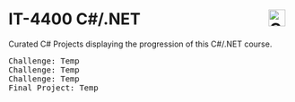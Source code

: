 # IT-4400 C#/.NET <img align="right" alt="C#" width="30px" style="padding-right:10px;" src="https://cdn.jsdelivr.net/gh/devicons/devicon/icons/csharp/csharp-original.svg" />

Curated C# Projects displaying the progression of this C#/.NET course.

<pre>
Challenge: Temp
Challenge: Temp
Challenge: Temp
Final Project: Temp
</pre>

